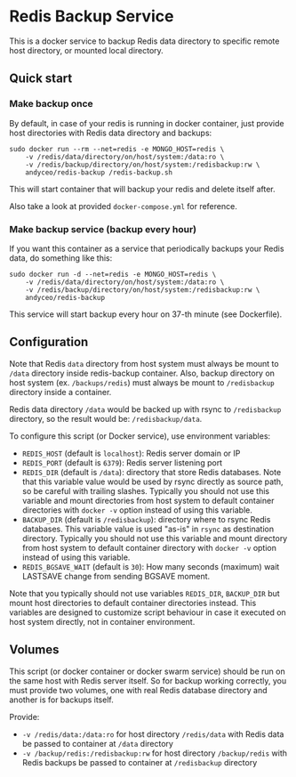 # Redis Backup Service

This is a docker service to backup Redis data directory to specific remote host directory, or mounted local directory.


## Quick start

### Make backup once

By default, in case of your redis is running in docker container, just provide host directories with Redis data directory and backups:

    sudo docker run --rm --net=redis -e MONGO_HOST=redis \
        -v /redis/data/directory/on/host/system:/data:ro \
        -v /redis/backup/directory/on/host/system:/redisbackup:rw \
        andyceo/redis-backup /redis-backup.sh

This will start container that will backup your redis and delete itself after.

Also take a look at provided `docker-compose.yml` for reference.


### Make backup service (backup every hour)

If you want this container as a service that periodically backups your Redis data, do something like this:

    sudo docker run -d --net=redis -e MONGO_HOST=redis \
        -v /redis/data/directory/on/host/system:/data:ro \
        -v /redis/backup/directory/on/host/system:/redisbackup:rw \
        andyceo/redis-backup

This service will start backup every hour on 37-th minute (see Dockerfile).


## Configuration

Note that Redis `data` directory from host system must always be mount to `/data` directory inside redis-backup container. Also, backup directory on host system (ex. `/backups/redis`) must always be mount to `/redisbackup` directory inside a container.

Redis data directory `/data` would be backed up with rsync to `/redisbackup` directory, so the result would be: `/redisbackup/data`.

To configure this script (or Docker service), use environment variables:

- `REDIS_HOST` (default is `localhost`): Redis server domain or IP
- `REDIS_PORT` (default is `6379`): Redis server listening port
- `REDIS_DIR` (default is `/data`): directory that store Redis databases. Note that this variable value would be used by rsync directly as source path, so be careful with trailing slashes. Typically you should not use this variable and mount directories from host system to default container directories with `docker -v` option instead of using this variable.
- `BACKUP_DIR` (default is `/redisbackup`): directory where to rsync Redis databases. This variable value is used "as-is" in `rsync` as destination directory. Typically you should not use this variable and mount directory from host system to default container directory with `docker -v` option instead of using this variable.
- `REDIS_BGSAVE_WAIT` (default is `30`): How many seconds (maximum) wait LASTSAVE change from sending BGSAVE moment.

Note that you typically should not use variables `REDIS_DIR`, `BACKUP_DIR` but mount host directories to default container directories instead. This variables are designed to customize script behaviour in case it executed on host system directly, not in container environment.


## Volumes

This script (or docker container or docker swarm service) should be run on the same host with Redis server itself. So for backup working correctly, you must provide two volumes, one with real Redis database directory and another is for backups itself.

Provide:

- `-v /redis/data:/data:ro` for host directory `/redis/data` with Redis data be passed to container at `/data` directory
- `-v /backup/redis:/redisbackup:rw` for host directory `/backup/redis` with Redis backups be passed to container at `/redisbackup` directory
